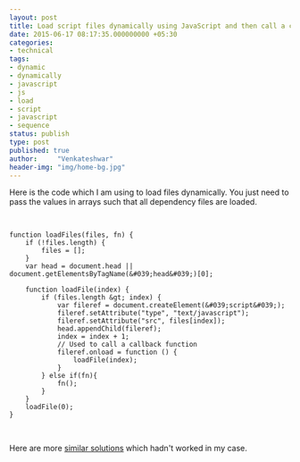 ```yaml
---
layout: post
title: Load script files dynamically using JavaScript and then call a callback function.
date: 2015-06-17 08:17:35.000000000 +05:30
categories:
- technical
tags:
- dynamic
- dynamically
- javascript
- js
- load
- script
- javascript
- sequence
status: publish
type: post
published: true
author:     "Venkateshwar"
header-img: "img/home-bg.jpg"
---
```

<p>Here is the code which I am using to load files dynamically. You just need to pass the values in arrays such that all dependency files are loaded.</p>
<pre>

    function loadFiles(files, fn) {
        if (!files.length) {
            files = [];
        }
        var head = document.head || document.getElementsByTagName(&#039;head&#039;)[0];

        function loadFile(index) {
            if (files.length &gt; index) {
                var fileref = document.createElement(&#039;script&#039;);
                fileref.setAttribute("type", "text/javascript");
                fileref.setAttribute("src", files[index]);
                head.appendChild(fileref);
                index = index + 1;
                // Used to call a callback function
                fileref.onload = function () {
                    loadFile(index);
                }
            } else if(fn){
                fn();
            }
        }
        loadFile(0);
    }

</pre>
<p>Here are more <a href="http://stackoverflow.com/a/29250976/1577396">similar solutions</a> which hadn't worked in my case.</p>
